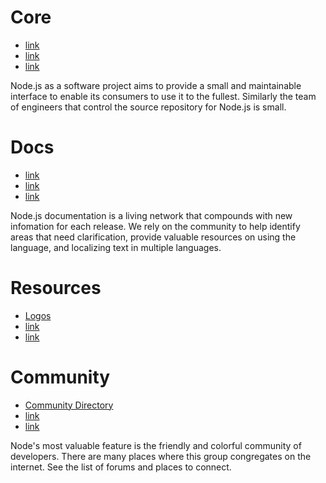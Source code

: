 # Core

* [link](http://test.com)
* [link](http://test.com)
* [link](http://test.com)

Node.js as a software project aims to provide a small and maintainable interface to enable its consumers to use it to the fullest. Similarly the team of engineers that control the source repository for Node.js is small.

# Docs

* [link](http://test.com)
* [link](http://test.com)
* [link](http://test.com)

Node.js documentation is a living network that compounds with new infomation for each release. We rely on the community to help identify areas that need clarification, provide valuable resources on using the language, and localizing text in multiple languages.

# Resources

* [Logos](/contributing/resources/)
* [link](http://test.com)
* [link](http://test.com)

# Community

* [Community Directory](/contributing/community/)
* [link](http://test.com)
* [link](http://test.com)

Node's most valuable feature is the friendly and colorful community of developers. There are many places where this group congregates on the internet. See the list of forums and places to connect.